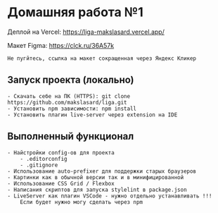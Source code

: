 # Домашняя работа №1
   Деплой на Vercel: https://liga-makslasard.vercel.app/

Макет Figma: https://clck.ru/36A57k

    Не пугйтесь, ссылка на макет сокращенная через Яндекс Кликер

## Запуск проекта (локально)
    - Скачать себе на ПК (HTTPS): git clone https://github.com/makslasard/liga.git
    - Установить npm зависимости: npm install
    - Установить плагин live-server через extension на IDE
        
## Выполненный функционал
    - Найстройки config-ов для проекта
        - .editorconfig
        - .gitignore
    - Использование auto-prefixer для поддержки старых браузеров
    - Картинки как в обычной версии так и в минифицированной
    - Использование CSS Grid / Flexbox
    - Написания скриптов для запуска stylelint в package.json
    - LiveServer как плагин VSCode - нужно отдельно устанавливать !!!
        Если будет нужно могу сделать через npm 
